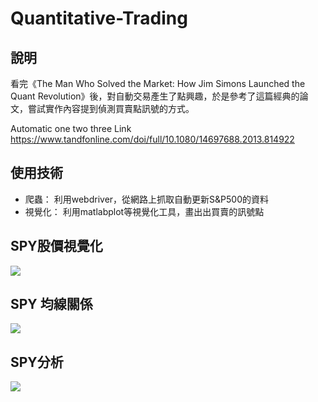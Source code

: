 # Quantitative-Trading
## 說明
看完《The Man Who Solved the Market: How Jim Simons Launched the Quant Revolution》後，對自動交易產生了點興趣，於是參考了<Automatic one two three>這篇經典的論文，嘗試實作內容提到偵測買賣點訊號的方式。

Automatic one two three Link
https://www.tandfonline.com/doi/full/10.1080/14697688.2013.814922

## 使用技術
* 爬蟲： 利用webdriver，從網路上抓取自動更新S&P500的資料
* 視覺化： 利用matlabplot等視覺化工具，畫出出買賣的訊號點

## SPY股價視覺化
![](https://i.imgur.com/NWnSVgh.png)

## SPY 均線關係
![](https://i.imgur.com/KJhfiHN.png)

## SPY分析
![](https://i.imgur.com/3gUdqrW.png)
